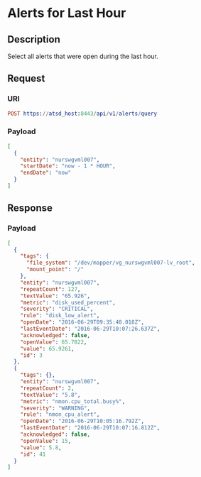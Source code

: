 # Alerts for Last Hour

## Description

Select all alerts that were open during the last hour.

## Request

### URI
```elm
POST https://atsd_host:8443/api/v1/alerts/query
```
### Payload

```json
[
  {
    "entity": "nurswgvml007",
    "startDate": "now - 1 * HOUR",
    "endDate": "now"
  }
]
```

## Response

### Payload
```json
[
  {
    "tags": {
      "file_system": "/dev/mapper/vg_nurswgvml007-lv_root",
      "mount_point": "/"
    },
    "entity": "nurswgvml007",
    "repeatCount": 127,
    "textValue": "65.926",
    "metric": "disk_used_percent",
    "severity": "CRITICAL",
    "rule": "disk_low_alert",
    "openDate": "2016-06-29T09:35:40.018Z",
    "lastEventDate": "2016-06-29T10:07:26.637Z",
    "acknowledged": false,
    "openValue": 65.7822,
    "value": 65.9261,
    "id": 3
  },
  {
    "tags": {},
    "entity": "nurswgvml007",
    "repeatCount": 2,
    "textValue": "5.8",
    "metric": "nmon.cpu_total.busy%",
    "severity": "WARNING",
    "rule": "nmon_cpu_alert",
    "openDate": "2016-06-29T10:05:16.792Z",
    "lastEventDate": "2016-06-29T10:07:16.812Z",
    "acknowledged": false,
    "openValue": 15,
    "value": 5.8,
    "id": 41
  }
]
```

